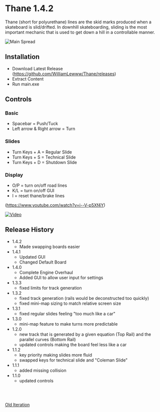 # Thane 1.4.2
Thane (short for polyurethane) lines are the skid marks produced when a skateboard is slid/drifted. In downhill skateboarding, sliding is the most important mechanic that is used to get down a hill in a controllable manner.

![Main Spread](https://static1.squarespace.com/static/59da778fb078691435813db5/t/59ed44046f4ca3b804f93ba7/1508721675409/placeholder.png?format=2500w)


## Installation
- Download Latest Release (https://github.com/WilliamLewww/Thane/releases)
- Extract Content
- Run main.exe

## Controls
### Basic
- Spacebar = Push/Tuck
- Left arrow & Right arrow = Turn

### Slides
- Turn Keys + A = Regular Slide
- Turn Keys + S = Technical Slide
- Turn Keys + D = Shutdown Slide

### Display
- O/P = turn on/off road lines
- K/L = turn on/off GUI
- I = reset thane/brake lines

(https://www.youtube.com/watch?v=i--V-p5Xf4Y)

[![Video](https://img.youtube.com/vi/i--V-p5Xf4Y/0.jpg)](https://www.youtube.com/watch?v=i--V-p5Xf4Y)

## Release History
- 1.4.2
  - Made swapping boards easier
- 1.4.1
  - Updated GUI
  - Changed Default Board
- 1.4.0
  - Complete Engine Overhaul
  - Added GUI to allow user input for settings
- 1.3.3
  - fixed limits for track generation
- 1.3.2
  - fixed track generation (rails would be deconstructed too quickly)
  - fixed mini-map sizing to match relative screen size
- 1.3.1
  - fixed regular slides feeling "too much like a car"
- 1.3.0
  - mini-map feature to make turns more predictable
- 1.2.0
  - new track that is generated by a given equation (Top Rail) and the parallel curves (Bottom Rail)
  - updated controls making the board feel less like a car
- 1.1.2
  - key priority making slides more fluid
  - swapped keys for technical slide and "Coleman Slide"
- 1.1.1
  - added missing collision
- 1.1.0
  - updated controls
  
<br><br>

[Old Iteration](https://github.com/WilliamLewww/Hotdog)
